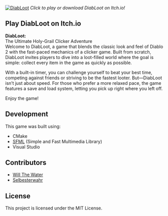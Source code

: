 
[![DiabLoot](https://img.itch.zone/aW1nLzE4MDUwNjA4LnBuZw==/original/XwMRtA.png)](https://willthewater.itch.io/diabloot)
_Click to play or download DiabLoot on Itch.io!_
## Play DiabLoot on Itch.io

**DiabLoot:**  
The Ultimate Holy-Grail Clicker Adventure  
Welcome to DiabLoot, a game that blends the classic look and feel of Diablo 2 with the fast-paced mechanics of a clicker game. Built from scratch, DiabLoot invites players to dive into a loot-filled world where the goal is simple: collect every item in the game as quickly as possible.

With a built-in timer, you can challenge yourself to beat your best time, competing against friends or striving to be the fastest looter. But—DiabLoot isn’t just about speed. For those who prefer a more relaxed pace, the game features a save and load system, letting you pick up right where you left off.

Enjoy the game!

## Development
This game was built using:
- CMake
- [SFML](https://www.sfml-dev.org/) (Simple and Fast Multimedia Library)
- Visual Studio

## Contributors
- [Will The Water](https://github.com/WillTheWater)
- [Selbesterwahr](https://github.com/Selbesterwahr)

## License
This project is licensed under the MIT License.
